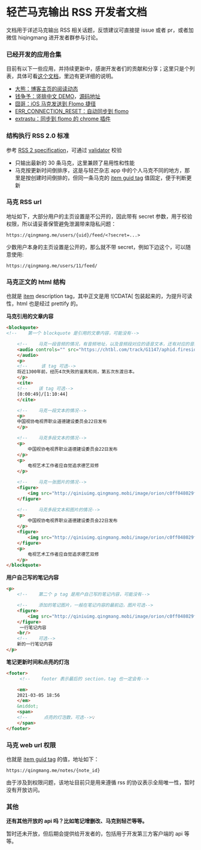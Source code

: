 # 轻芒马克输出 RSS 开发者文档

文档用于详述马克输出 RSS 相关话题，反馈建议可直接提 issue 或者 pr，或者加微信 hiqingmang 进开发者群参与讨论。

### 已经开发的应用合集

目前有以下一些应用，并持续更新中，感谢开发者们的贡献和分享；这里只是个列表，具体可看[这个文档](https://withqingmang.feishu.cn/docs/doccnSlQICPplouvsSAFVk38h7r)，里边有更详细的说明。

- [大熊：博客主页的阅读动态](https://bearchao.com/)
- [钱争予：竖排中文 DEMO](https://realfish.github.io/anti-chronological-feed/)，[源码地址](https://github.com/realfish/anti-chronological-feed)
- [囧哥：iOS 马克发送到 Flomo 捷径](https://t.me/qingmang_mark_bot)
- [ERR_CONNECTION_RESET：自动同步到 flomo](https://github.com/dake0805/Qingmang-mark)
- [extrastu：同步到 flomo 的 chrome 插件](https://www.notion.so/flomo-Plus-f440171cffbe40b997e6c45add04f658)

### 结构执行 RSS 2.0 标准

参考 [RSS 2 specification](https://validator.w3.org/feed/docs/rss2.html)，可通过 [validator](https://validator.w3.org/feed/check.cgi) 校验

- 只输出最新的 30 条马克，这里兼顾了易用性和性能
- 马克按更新时间倒排序，这是与轻芒杂志 app 中的个人马克不同的地方，那里是按创建时间倒排的，但同一条马克的 [item guid tag](https://validator.w3.org/feed/docs/rss2.html#ltguidgtSubelementOfLtitemgt) 值固定，便于判断更新

### 马克 RSS url

地址如下，大部分用户的主页设置是不公开的，因此带有 secret 参数，用于校验权限，所以请妥善保管避免泄漏带来隐私问题： 

```
https://qingmang.me/users/{uid}/feed/<?secret=...>
```

少数用户本身的主页设置是公开的，那么就不带 secret，例如下边这个，可以随意使用: 

```
https://qingmang.me/users/11/feed/
```

### 马克正文的 html 结构

也就是 [item](https://validator.w3.org/feed/docs/rss2.html#hrelementsOfLtitemgt) description tag，其中正文是用 ![CDATA[ 包装起来的，为提升可读性，html 也是经过 prettify 的。

**马克引用的文章内容**

```html
<blockquote>
<!--    第一个 blockquote 是引用的文章内容，可能没有-->

    <!--    马克一段音频的情况，有音频地址，以及音频段对应的语音文本，还有对应的音频段时间点和总时长-->
    <audio controls="" src="https://chtbl.com/track/G1147/aphid.fireside.fm/d/1437767933/c7bd2b24-9119-4399-8943-ecdbdef8d646/36e12692-af29-475f-a956-f1e9cde53438.mp3">
    </audio>
    <p>
    <!--     该 tag 可选-->
    将近1300年前，经历4次失败的鉴真和尚，第五次东渡日本。
    </p>
    <cite>
    <!--    该 tag 可选-->
    [0:00:49]/[1:10:44]
    </cite>

    <!--    马克一段文本的情况-->
    <p>
    中国视协电视界职业道德建设委员会22日发布
    </p>

    <!--    马克多段文本的情况-->
    <p>
        中国视协电视界职业道德建设委员会22日发布
    </p>
    <p>
        电视艺术工作者应自觉追求德艺双修
    </p>

    <!--    马克一张图片的情况-->
    <figure>
        <img src="http://qiniuimg.qingmang.mobi/image/orion/c0ff048029ff19d86a1937b480a09edd_400_138.jpeg"/>
    </figure>

    <!--    马克多段文本和图片的情况-->
    <p>
        中国视协电视界职业道德建设委员会22日发布
    </p>
    <figure>
        <img src="http://qiniuimg.qingmang.mobi/image/orion/c0ff048029ff19d86a1937b480a09edd_400_138.jpeg"/>
    </figure>
    <p>
        电视艺术工作者应自觉追求德艺双修
    </p>
</blockquote>
```

**用户自己写的笔记内容**

```html
<p>
    <!--    第二个 p tag 是用户自己写的笔记内容，可能没有-->

    <!--    添加的笔记图片，一般在笔记内容的最前边，图片可选-->
    <figure>
        <img src="http://qiniuimg.qingmang.mobi/image/orion/c0ff048029ff19d86a1937b480a09edd_400_138.jpeg"/>
    </figure>
     一行笔记内容
    <br/>
    <!--    可选-->
    新的一行笔记内容
</p>
```

**笔记更新时间和点亮的灯泡**

```html
<footer>
     <!--    footer 表示最后的 section，tag 也一定会有-->

    <em>
    2021-03-05 18:56
    </em>
    &middot;
    <span>
    <!--      点亮的灯泡数，可选-->💡
    </span>
</footer>
```

### 马克 web url 权限

也就是 [item guid tag](https://validator.w3.org/feed/docs/rss2.html#ltguidgtSubelementOfLtitemgt) 的值，地址如下：

```
https://qingmang.me/notes/{note_id}
```

由于涉及到权限问题，该地址目前只是用来遵循 rss 的协议表示全局唯一性，暂时没有开放访问。

### 其他

**还有其他开放的 api 吗？比如笔记增删改、马克到轻芒等等。**

暂时还未开放，但后期会提供给开发者的，包括用于开发第三方客户端的 api 等等。